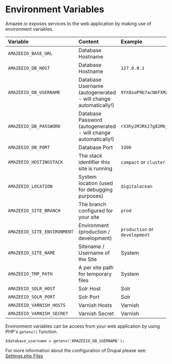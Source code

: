 # Environment Variables

Amazee.io exposes services to the web application by making use of environment variables.

| Variable | Content | Example |
| :--- | :--- | :--- |
| `AMAZEEIO_BASE_URL` | Database Hostname |  |
| `AMAZEEIO_DB_HOST` | Database Hostname | `127.0.0.1` |
| `AMAZEEIO_DB_USERNAME` | Database Username (autogenerated - will change automatically!)| `9YX8soP9b7acN6FXM2Ho` |
| `AMAZEEIO_DB_PASSWORD` | Database Password (autogenerated - will change automatically!)| `rX3hy2MJRk27g82MkjZq` |
| `AMAZEEIO_DB_PORT` | Database Port | `3306` |
| `AMAZEEIO_HOSTINGSTACK` | The stack identifier this site is running | `compact` or `cluster` |
| `AMAZEEIO_LOCATION` | System location \(used for debugging purposes\) | `digitalocean` |
| `AMAZEEIO_SITE_BRANCH` | The branch configured for your site | `prod` |
| `AMAZEEIO_SITE_ENVIRONMENT` | Environment \(production \/ development\) | `production` or `development` 
| `AMAZEEIO_SITE_NAME` | Sitename \/ Username of the Site | System |
| `AMAZEEIO_TMP_PATH` | A per site path for temporary files | System |
| `AMAZEEIO_SOLR_HOST` | Solr Host | Solr |
| `AMAZEEIO_SOLR_PORT` | Solr Port | Solr |
| `AMAZEEIO_VARNISH_HOSTS` | Varnish Hosts | Varnish |
| `AMAZEEIO_VARNISH_SECRET` | Varnish Secret | Varnish |

Environment variables can be access from your web application by using PHP's `getenv()` function.

```
$database_username = getenv('AMAZEEIO_DB_USERNAME');
```

For more information about the configuration of Drupal please see: [Settings.php Files](./settingsphpfiles.html)

